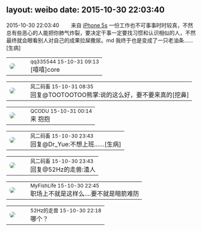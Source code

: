 layout: weibo
date: 2015-10-30 22:03:40
---
<meta name="referrer" content="no-referrer" />

2015-10-30 22:03:40  &nbsp;&nbsp;&nbsp;&nbsp;&nbsp;&nbsp; 来自 <a href="sinaweibo://customweibosource" rel="nofollow">iPhone 5s</a>
一份工作也不可事事时时较真，不然总有些恶心的人能把你肺气炸裂，要决定干事一定要找习惯和认识相似的人，不然最终就会眼看别人对自己的成果拉屎撒尿。md 我终于也是变成了一只老油条……[生病] ​​​

<table style="width: 100%;">
  <tr>
    <td style="width: 40px;"><img style="border-radius:50%" src="https://tva4.sinaimg.cn/crop.0.0.180.180.50/7d25944djw1e8qgp5bmzyj2050050aa8.jpg?KID=imgbed,tva&Expires=1624463432&ssig=iQpVFRaAaY"></td>
    <td colspan="2"><small>qq335544 15-10-31 09:13</small><br/>[嘻嘻]core</td>
  </tr>
</table>

<table style="width: 100%;">
  <tr>
    <td style="width: 40px;"><img style="border-radius:50%" src="https://tva3.sinaimg.cn/crop.0.0.639.639.50/6d2a6003jw8f3idy69w2gj20hs0hrt9g.jpg?KID=imgbed,tva&Expires=1624463432&ssig=ujslDkY6vw"></td>
    <td colspan="2"><small>风二码畜 15-10-31 08:35</small><br/>回复@TOOTOOTOO熊掌:说的这么好，要不要来真的[挖鼻]</td>
  </tr>
</table>

<table style="width: 100%;">
  <tr>
    <td style="width: 40px;"><img style="border-radius:50%" src="https://tvax1.sinaimg.cn/crop.0.0.512.512.50/6b69631dly8g0l3egwcbcj20e80e8dfu.jpg?KID=imgbed,tva&Expires=1624463432&ssig=Vdt7x4lBsy"></td>
    <td colspan="2"><small>QCODU 15-10-31 00:14</small><br/>来 抱抱</td>
  </tr>
</table>

<table style="width: 100%;">
  <tr>
    <td style="width: 40px;"><img style="border-radius:50%" src="https://tva3.sinaimg.cn/crop.0.0.639.639.50/6d2a6003jw8f3idy69w2gj20hs0hrt9g.jpg?KID=imgbed,tva&Expires=1624463432&ssig=ujslDkY6vw"></td>
    <td colspan="2"><small>风二码畜 15-10-30 23:43</small><br/>回复@Dr_Yue:不想上班……[生病]</td>
  </tr>
</table>

<table style="width: 100%;">
  <tr>
    <td style="width: 40px;"><img style="border-radius:50%" src="https://tva3.sinaimg.cn/crop.0.0.639.639.50/6d2a6003jw8f3idy69w2gj20hs0hrt9g.jpg?KID=imgbed,tva&Expires=1624463432&ssig=ujslDkY6vw"></td>
    <td colspan="2"><small>风二码畜 15-10-30 23:43</small><br/>回复@52Hz的走兽:渣人</td>
  </tr>
</table>

<table style="width: 100%;">
  <tr>
    <td style="width: 40px;"><img style="border-radius:50%" src="https://tvax3.sinaimg.cn/crop.0.0.1044.1044.50/6a0e3c6bly8grgvrbg3ejj20t00t0abr.jpg?KID=imgbed,tva&Expires=1624463432&ssig=i3FOPK3b2B"></td>
    <td colspan="2"><small>MyFishLife 15-10-30 22:45</small><br/>职场上不就是这样么....要不就是暗箭难防</td>
  </tr>
</table>

<table style="width: 100%;">
  <tr>
    <td style="width: 40px;"><img style="border-radius:50%" src="https://tva4.sinaimg.cn/crop.0.0.180.180.50/8beaf773jw1e8qgp5bmzyj2050050aa8.jpg?KID=imgbed,tva&Expires=1624463432&ssig=0p8XbqC6Zr"></td>
    <td colspan="2"><small>52Hz的走兽 15-10-30 22:18</small><br/>哪个？</td>
  </tr>
</table>
